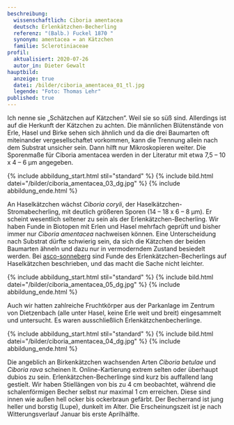 ```yaml
---
beschreibung:
  wissenschaftlich: Ciboria amentacea
  deutsch: Erlenkätzchen-Becherling
  referenz: "(Balb.) Fuckel 1870 "
  synonym: amentacea = an Kätzchen
  familie: Sclerotiniaceae
profil:
  aktualisiert: 2020-07-26
  autor_in: Dieter Gewalt
hauptbild:
  anzeige: true
  datei: /bilder/ciboria_amentacea_01_tl.jpg
  legende: "Foto: Thomas Lehr"
published: true
---
```

Ich nenne sie „Schätzchen auf Kätzchen“. Weil sie so süß sind. Allerdings ist auf die Herkunft der Kätzchen zu achten. Die männlichen Blütenstände von Erle, Hasel und Birke sehen sich ähnlich und da die drei Baumarten oft miteinander vergesellschaftet vorkommen, kann die Trennung allein nach dem Substrat unsicher sein. Dann hilft nur Mikroskopieren weiter. Die Sporenmaße für Ciboria amentacea werden in der Literatur mit etwa 7,5 – 10 x 4 – 6 µm angegeben.

{% include abbildung_start.html stil="standard" %}
{% include bild.html datei="/bilder/ciboria_amentacea_03_dg.jpg" %}
{% include abbildung_ende.html %}

An Haselkätzchen wächst *Ciboria coryli*, der Haselkätzchen-Stromabecherling, mit deutlich größeren Sporen (14 – 18 x 6 – 8 µm). Er scheint wesentlich seltener zu sein als der Erlenkätzchen-Becherling. Wir haben Funde in Biotopen mit Erlen und Hasel mehrfach geprüft und bisher immer nur *Ciboria amentacea* nachweisen können. Eine Unterscheidung nach Substrat dürfte schwierig sein, da sich die Kätzchen der beiden Baumarten ähneln und dazu nur in vermoderndem Zustand besiedelt werden. Bei [asco-sonneberg](http://asco-sonneberg.de/pages/gallery/ciboria-amentaceacorylus-100328-01xs29991.php) sind Funde des Erlenkätzchen-Becherlings auf Haselkätzchen beschrieben, und das macht die Sache nicht leichter.


{% include abbildung_start.html stil="standard" %}
{% include bild.html datei="/bilder/ciboria_amentacea_05_dg.jpg" %}
{% include abbildung_ende.html %}


Auch wir hatten zahlreiche Fruchtkörper aus der Parkanlage im Zentrum von Dietzenbach (alle unter Hasel, keine Erle weit und breit) eingesammelt und untersucht. Es waren ausschließlich Erlenkätzchenbecherlinge.

{% include abbildung_start.html stil="standard" %}
{% include bild.html datei="/bilder/ciboria_amentacea_04_dg.jpg" %}
{% include abbildung_ende.html %}


Die angeblich an Birkenkätzchen wachsenden Arten *Ciboria betulae* und *Ciboria rava* scheinen lt. Online-Kartierung extrem selten oder überhaupt dubios zu sein.
Erlenkätzchen-Becherlinge sind kurz bis auffallend lang gestielt. Wir haben Stiellängen von bis zu 4 cm beobachtet, während die schalenförmigen Becher selbst nur maximal 1 cm erreichen. Diese sind innen wie außen hell ocker bis ockerbraun gefärbt. Der Becherrand ist jung heller und borstig (Lupe), dunkelt im Alter. Die Erscheinungszeit ist je nach Witterungsverlauf Januar bis erste Aprilhälfte.